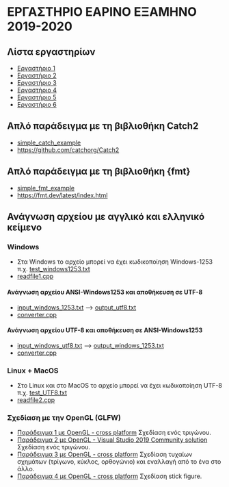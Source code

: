# ΕΡΓΑΣΤΗΡΙΟ ΕΑΡΙΝΟ ΕΞΑΜΗΝΟ 2019-2020

## Λίστα εργαστηρίων

* [Εργαστήριο 1](./lab01/)
* [Εργαστήριο 2](./lab02/)
* [Εργαστήριο 3](./lab03/)
* [Εργαστήριο 4](./lab04/)
* [Εργαστήριο 5](./lab05/)
* [Εργαστήριο 6](./lab06/)

## Aπλό παράδειγμα με τη βιβλιοθήκη Catch2

* [simple_catch_example](./simple_catch_example/main.cpp)
* <https://github.com/catchorg/Catch2>

## Aπλό παράδειγμα με τη βιβλιοθήκη {fmt}

* [simple_fmt_example](./simple_fmt_example/main.cpp)
* <https://fmt.dev/latest/index.html>

## Ανάγνωση αρχείου με αγγλικό και ελληνικό κείμενο

### Windows

* Στα Windows το αρχείο μπορεί να έχει κωδικοποίηση Windows-1253 π.χ. [test_windows1253.txt](./simple_read_file_example/test_windows1253.txt)
* [readfile1.cpp](./simple_read_file_example/readfile1.cpp)

#### Ανάγνωση αρχείου ANSI-Windows1253 και αποθήκευση σε UTF-8 

* [input_windows_1253.txt](./convert_ANSI_UTF8/input_windows_1253.txt) --> [output_utf8.txt](./convert_ANSI_UTF8/output_utf8.txt)
* [converter.cpp](./convert_ANSI_UTF8/converter.cpp)

#### Ανάγνωση αρχείου UTF-8 και αποθήκευση σε ANSI-Windows1253

* [input_windows_utf8.txt](./convert_ANSI_UTF8/input_windows_utf8.txt) --> [output_windows_1253.txt](./convert_ANSI_UTF8/output_utf8.txt)
* [converter.cpp](./convert_ANSI_UTF8/converter.cpp)

### Linux + MacOS

* Στo Linux και στο MacOS το αρχείο μπορεί να έχει κωδικοποίηση UTF-8 π.χ. [test_UTF8.txt](./simple_read_file_example/test_UTF8.txt)
* [readfile2.cpp](./simple_read_file_example/readfile2.cpp)


### Σχεδίαση με την OpenGL (GLFW)

* [Παράδειγμα 1 με OpenGL - cross platform](../various/OPENGL/README.md) Σχεδίαση ενός τριγώνου. 
* [Παράδειγμα 2 με OpenGL - Visual Studio 2019 Community solution](https://github.com/chgogos/oop/tree/master/various/CHERNO/glfw_test) Σχεδίαση ενός τριγώνου. 
* [Παράδειγμα 3 με OpenGL - cross platform](https://github.com/chgogos/oop/tree/master/lab2020/lab_ex6_sol) Σχεδίαση τυχαίων σχημάτων (τρίγωνο, κύκλος, ορθογώνιο) και εναλλαγή από το ένα στο άλλο.
* [Παράδειγμα 4 με OpenGL - cross platform](https://github.com/chgogos/oop/tree/master/lab2020/lab_ex7_sol) Σχεδίαση stick figure.